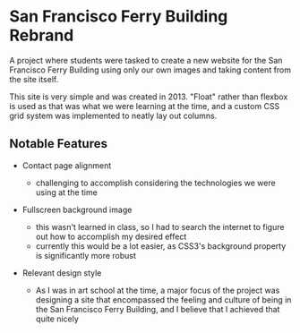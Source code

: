 # San Francisco Ferry Building Rebrand

A project where students were tasked to create a new website for the San Francisco Ferry Building using only our own images and taking content from the site itself.

This site is very simple and was created in 2013. "Float" rather than flexbox is used as that was what we were learning at the time, and a custom CSS grid system was implemented to neatly lay out columns.

## Notable Features

- Contact page alignment
  - challenging to accomplish considering the technologies we were using at the time
  
- Fullscreen background image
  - this wasn't learned in class, so I had to search the internet to figure out how to accomplish my desired effect
  - currently this would be a lot easier, as CSS3's background property is significantly more robust
 
- Relevant design style
  - As I was in art school at the time, a major focus of the project was designing a site that encompassed the feeling and culture of being in the San Francisco Ferry Building, and I believe that I achieved that quite nicely
